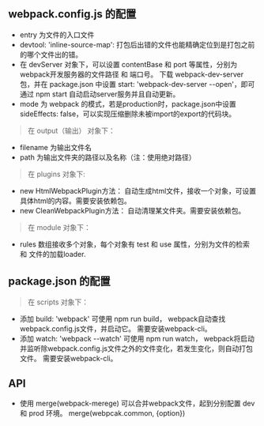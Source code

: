 ## webpack.config.js 的配置

* entry 为文件的入口文件
* devtool: 'inline-source-map': 打包后出错的文件也能精确定位到是打包之前的哪个文件出的错。
* 在 devServer 对象下，可以设置 contentBase 和 port 等属性，分别为webpack开发服务器的文件路径 和 端口号。 下载 webpack-dev-server 包，并在 package.json 中设置 start: 'webpack-dev-server --open'，即可通过 npm start 自动启动server服务并且自动更新。
* mode 为 webpack 的模式，若是production时，package.json中设置 sideEffects: false，可以实现压缩删除未被import的export的代码块。

> 在 output（输出） 对象下：
* filename 为输出文件名
* path 为输出文件夹的路径以及名称（注：使用绝对路径）

> 在 plugins 对象下:
* new HtmlWebpackPlugin方法： 自动生成html文件，接收一个对象，可设置具体html的内容。需要安装依赖包。
* new CleanWebpackPlugin方法： 自动清理某文件夹。需要安装依赖包。

> 在 module 对象下：
* rules 数组接收多个对象，每个对象有 test 和 use 属性，分别为文件的检索 和 文件的加载loader.

## package.json 的配置

> 在 scripts 对象下：
* 添加 build: 'webpack' 可使用 npm run build， webpack自动查找webpack.config.js文件，并启动它。 需要安装webpack-cli。
* 添加 watch: 'webpack --watch' 可使用 npm run watch， webpack将启动并监听除webpack.config.js文件之外的文件变化，若发生变化，则自动打包文件。 需要安装webpack-cli。

## API
* 使用 merge(webpack-merege) 可以合并webpack文件，起到分别配置 dev 和 prod 环境。 merge(webpcak.common, {option})